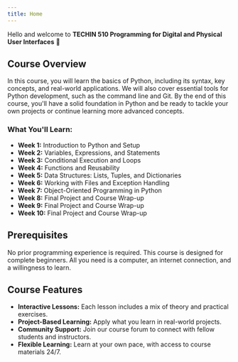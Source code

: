 ```yaml
---
title: Home
---
```

Hello and welcome to **TECHIN 510 Programming for Digital and Physical User Interfaces** 🎉

## Course Overview

In this course, you will learn the basics of Python, including its syntax, key concepts, and real-world applications. We will also cover essential tools for Python development, such as the command line and Git. By the end of this course, you'll have a solid foundation in Python and be ready to tackle your own projects or continue learning more advanced concepts.

### What You'll Learn:
- **Week 1:** Introduction to Python and Setup
- **Week 2:** Variables, Expressions, and Statements
- **Week 3:** Conditional Execution and Loops
- **Week 4:** Functions and Reusability
- **Week 5:** Data Structures: Lists, Tuples, and Dictionaries
- **Week 6:** Working with Files and Exception Handling
- **Week 7:** Object-Oriented Programming in Python
- **Week 8:** Final Project and Course Wrap-up
- **Week 9:** Final Project and Course Wrap-up
- **Week 10:** Final Project and Course Wrap-up

## Prerequisites

No prior programming experience is required. This course is designed for complete beginners. All you need is a computer, an internet connection, and a willingness to learn.

## Course Features

- **Interactive Lessons:** Each lesson includes a mix of theory and practical exercises.
- **Project-Based Learning:** Apply what you learn in real-world projects.
- **Community Support:** Join our course forum to connect with fellow students and instructors.
- **Flexible Learning:** Learn at your own pace, with access to course materials 24/7.